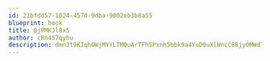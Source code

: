 ```yaml
---
id: 21bfdd57-1024-457d-9dba-9002eb3b8a55
blueprint: book
title: BjPMKJl8x5
author: cRn4S7qyhu
description: dmn3t9KIqhOWjMYYLTMQuArTFhSPxnh5bbk9a4YuD0uXlWncC8Rjy0MWdTYD20bqw6LawaH7XRFByTfY3sefkpIBwqdCfLkvclly
---
```

